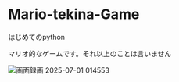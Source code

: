# Mario-tekina-Game
はじめてのpython

マリオ的なゲームです。それ以上のことは言いません

![画面録画 2025-07-01 014553](https://github.com/user-attachments/assets/92ab878c-3c7e-45ba-bae2-35153a2416ef)
